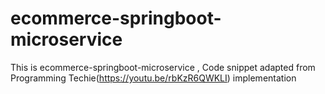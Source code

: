 # ecommerce-springboot-microservice
This is ecommerce-springboot-microservice , Code snippet adapted from Programming Techie(https://youtu.be/rbKzR6QWKLI) implementation
